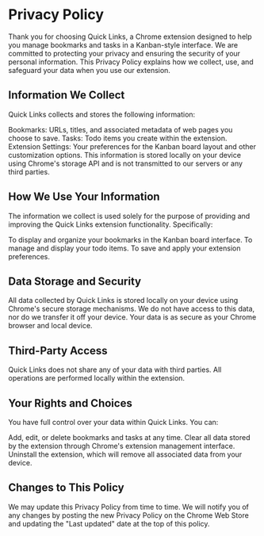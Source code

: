 # Privacy Policy

Thank you for choosing Quick Links, a Chrome extension designed to help you manage bookmarks and tasks in a Kanban-style interface. We are committed to protecting your privacy and ensuring the security of your personal information. This Privacy Policy explains how we collect, use, and safeguard your data when you use our extension.

## Information We Collect

Quick Links collects and stores the following information:

Bookmarks: URLs, titles, and associated metadata of web pages you choose to save.
Tasks: Todo items you create within the extension.
Extension Settings: Your preferences for the Kanban board layout and other customization options.
This information is stored locally on your device using Chrome's storage API and is not transmitted to our servers or any third parties.

## How We Use Your Information

The information we collect is used solely for the purpose of providing and improving the Quick Links extension functionality. Specifically:

To display and organize your bookmarks in the Kanban board interface.
To manage and display your todo items.
To save and apply your extension preferences.

## Data Storage and Security

All data collected by Quick Links is stored locally on your device using Chrome's secure storage mechanisms. We do not have access to this data, nor do we transfer it off your device. Your data is as secure as your Chrome browser and local device.

## Third-Party Access

Quick Links does not share any of your data with third parties. All operations are performed locally within the extension.

## Your Rights and Choices

You have full control over your data within Quick Links. You can:

Add, edit, or delete bookmarks and tasks at any time.
Clear all data stored by the extension through Chrome's extension management interface.
Uninstall the extension, which will remove all associated data from your device.

## Changes to This Policy

We may update this Privacy Policy from time to time. We will notify you of any changes by posting the new Privacy Policy on the Chrome Web Store and updating the "Last updated" date at the top of this policy.
